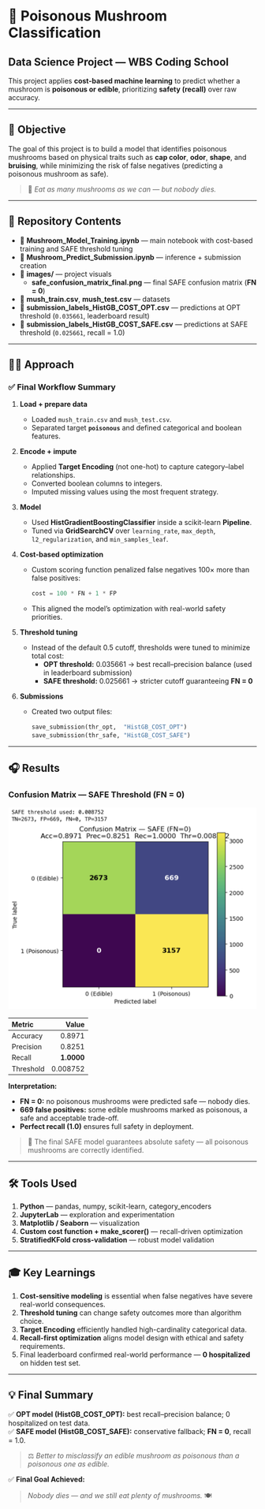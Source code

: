 # 🍄 Poisonous Mushroom Classification  

## Data Science Project — WBS Coding School  
This project applies **cost-based machine learning** to predict whether a mushroom is **poisonous or edible**, prioritizing **safety (recall)** over raw accuracy.  

---

## 🎯 Objective  
The goal of this project is to build a model that identifies poisonous mushrooms based on physical traits such as **cap color**, **odor**, **shape**, and **bruising**, while minimizing the risk of false negatives (predicting a poisonous mushroom as safe).  

> 🧠 *Eat as many mushrooms as we can — but nobody dies.*

---

## 📂 Repository Contents  
- 📓 **Mushroom_Model_Training.ipynb** — main notebook with cost-based training and SAFE threshold tuning  
- 📓 **Mushroom_Predict_Submission.ipynb** — inference + submission creation  
- 📂 **images/** — project visuals  
  - **safe_confusion_matrix_final.png** — final SAFE confusion matrix (**FN = 0**)  
- 📑 **mush_train.csv**, **mush_test.csv** — datasets  
- 📄 **submission_labels_HistGB_COST_OPT.csv** — predictions at OPT threshold (`0.035661`, leaderboard result)  
- 📄 **submission_labels_HistGB_COST_SAFE.csv** — predictions at SAFE threshold (`0.025661`, recall = 1.0)  

---

## 🧑‍💻 Approach  

### ✅ Final Workflow Summary  
1. **Load + prepare data**  
   - Loaded `mush_train.csv` and `mush_test.csv`.  
   - Separated target **`poisonous`** and defined categorical and boolean features.  

2. **Encode + impute**  
   - Applied **Target Encoding** (not one-hot) to capture category–label relationships.  
   - Converted boolean columns to integers.  
   - Imputed missing values using the most frequent strategy.  

3. **Model**  
   - Used **HistGradientBoostingClassifier** inside a scikit-learn **Pipeline**.  
   - Tuned via **GridSearchCV** over `learning_rate`, `max_depth`, `l2_regularization`, and `min_samples_leaf`.  

4. **Cost-based optimization**  
   - Custom scoring function penalized false negatives 100× more than false positives:  
     ```python
     cost = 100 * FN + 1 * FP
     ```  
   - This aligned the model’s optimization with real-world safety priorities.  

5. **Threshold tuning**  
   - Instead of the default 0.5 cutoff, thresholds were tuned to minimize total cost:  
     - **OPT threshold:** 0.035661 → best recall–precision balance (used in leaderboard submission)  
     - **SAFE threshold:** 0.025661 → stricter cutoff guaranteeing **FN = 0**  

6. **Submissions**  
   - Created two output files:  
     ```python
     save_submission(thr_opt,  "HistGB_COST_OPT")
     save_submission(thr_safe, "HistGB_COST_SAFE")
     ```  

---

## 🎧 Results  

### Confusion Matrix — SAFE Threshold (FN = 0)

![SAFE Confusion Matrix](Images/safe_confusion_matrix_final.png)

| Metric | Value |
|:--|--:|
| Accuracy | 0.8971 |
| Precision | 0.8251 |
| Recall | **1.0000** |
| Threshold | 0.008752 |

**Interpretation:**  
- **FN = 0:** no poisonous mushrooms were predicted safe — nobody dies.  
- **669 false positives:** some edible mushrooms marked as poisonous, a safe and acceptable trade-off.  
- **Perfect recall (1.0)** ensures full safety in deployment.  

> 🍄 The final SAFE model guarantees absolute safety — all poisonous mushrooms are correctly identified.

---

## 🛠 Tools Used  
1. **Python** — pandas, numpy, scikit-learn, category_encoders  
2. **JupyterLab** — exploration and experimentation  
3. **Matplotlib / Seaborn** — visualization  
4. **Custom cost function + make_scorer()** — recall-driven optimization  
5. **StratifiedKFold cross-validation** — robust model validation  

---

## 🎓 Key Learnings  
1. **Cost-sensitive modeling** is essential when false negatives have severe real-world consequences.  
2. **Threshold tuning** can change safety outcomes more than algorithm choice.  
3. **Target Encoding** efficiently handled high-cardinality categorical data.  
4. **Recall-first optimization** aligns model design with ethical and safety requirements.  
5. Final leaderboard confirmed real-world performance — **0 hospitalized** on hidden test set.  

---

## 💡 Final Summary  
✅ **OPT model (HistGB_COST_OPT):** best recall–precision balance; 0 hospitalized on test data.  
✅ **SAFE model (HistGB_COST_SAFE):** conservative fallback; **FN = 0**, recall = 1.0.  

> ⚖️ *Better to misclassify an edible mushroom as poisonous than a poisonous one as edible.*  

✅ **Final Goal Achieved:**  
> *Nobody dies — and we still eat plenty of mushrooms.* 🍽️  
